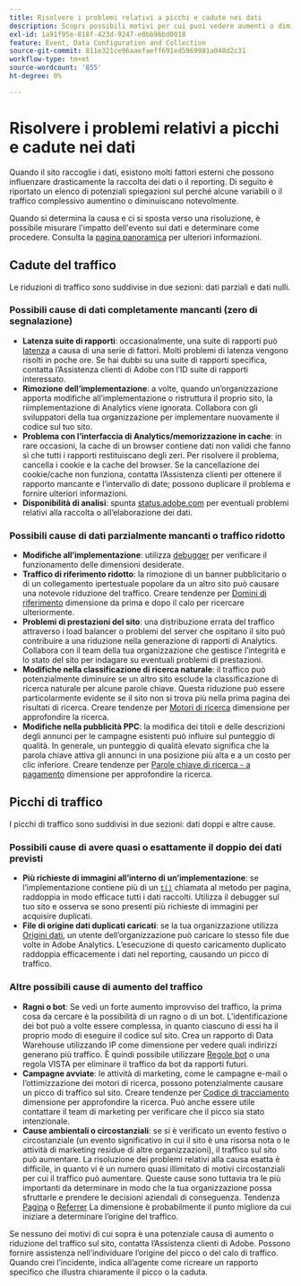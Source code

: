 ```yaml
---
title: Risolvere i problemi relativi a picchi e cadute nei dati
description: Scopri possibili motivi per cui puoi vedere aumenti o diminuzioni drastiche nei rapporti con tendenze.
exl-id: 1a91f95e-818f-423d-9247-e0bb96bd0018
feature: Event, Data Configuration and Collection
source-git-commit: 811e321ce96aaefaeff691ed5969981a048d2c31
workflow-type: tm+mt
source-wordcount: '855'
ht-degree: 0%

---
```


# Risolvere i problemi relativi a picchi e cadute nei dati

Quando il sito raccoglie i dati, esistono molti fattori esterni che possono influenzare drasticamente la raccolta dei dati o il reporting. Di seguito è riportato un elenco di potenziali spiegazioni sul perché alcune variabili o il traffico complessivo aumentino o diminuiscano notevolmente.

Quando si determina la causa e ci si sposta verso una risoluzione, è possibile misurare l&#39;impatto dell&#39;evento sui dati e determinare come procedere. Consulta la [pagina panoramica](overview.md) per ulteriori informazioni.

## Cadute del traffico

Le riduzioni di traffico sono suddivise in due sezioni: dati parziali e dati nulli.

### Possibili cause di dati completamente mancanti (zero di segnalazione)

* **Latenza suite di rapporti**: occasionalmente, una suite di rapporti può [latenza](../latency.md) a causa di una serie di fattori. Molti problemi di latenza vengono risolti in poche ore. Se hai dubbi su una suite di rapporti specifica, contatta l’Assistenza clienti di Adobe con l’ID suite di rapporti interessato.
* **Rimozione dell’implementazione**: a volte, quando un’organizzazione apporta modifiche all’implementazione o ristruttura il proprio sito, la riimplementazione di Analytics viene ignorata. Collabora con gli sviluppatori della tua organizzazione per implementare nuovamente il codice sul tuo sito.
* **Problema con l’interfaccia di Analytics/memorizzazione in cache**: in rare occasioni, la cache di un browser contiene dati non validi che fanno sì che tutti i rapporti restituiscano degli zeri. Per risolvere il problema, cancella i cookie e la cache del browser. Se la cancellazione dei cookie/cache non funziona, contatta l’Assistenza clienti per ottenere il rapporto mancante e l’intervallo di date; possono duplicare il problema e fornire ulteriori informazioni.
* **Disponibilità di analisi**: spunta [status.adobe.com](https://status.adobe.com/products/1173/) per eventuali problemi relativi alla raccolta o all’elaborazione dei dati.

### Possibili cause di dati parzialmente mancanti o traffico ridotto

* **Modifiche all’implementazione**: utilizza [debugger](/help/implement/validate/debugger.md) per verificare il funzionamento delle dimensioni desiderate.
* **Traffico di riferimento ridotto**: la rimozione di un banner pubblicitario o di un collegamento ipertestuale popolare da un altro sito può causare una notevole riduzione del traffico. Creare tendenze per [Domini di riferimento](/help/components/dimensions/referring-domain.md) dimensione da prima e dopo il calo per ricercare ulteriormente.
* **Problemi di prestazioni del sito**: una distribuzione errata del traffico attraverso i load balancer o problemi del server che ospitano il sito può contribuire a una riduzione nella generazione di rapporti di Analytics. Collabora con il team della tua organizzazione che gestisce l’integrità e lo stato del sito per indagare su eventuali problemi di prestazioni.
* **Modifiche nella classificazione di ricerca naturale**: il traffico può potenzialmente diminuire se un altro sito esclude la classificazione di ricerca naturale per alcune parole chiave. Questa riduzione può essere particolarmente evidente se il sito non si trova più nella prima pagina dei risultati di ricerca. Creare tendenze per [Motori di ricerca](/help/components/dimensions/search-engine.md) dimensione per approfondire la ricerca.
* **Modifiche nella pubblicità PPC**: la modifica dei titoli e delle descrizioni degli annunci per le campagne esistenti può influire sul punteggio di qualità. In generale, un punteggio di qualità elevato significa che la parola chiave attiva gli annunci in una posizione più alta e a un costo per clic inferiore. Creare tendenze per [Parole chiave di ricerca - a pagamento](/help/components/dimensions/search-keyword.md) dimensione per approfondire la ricerca.

## Picchi di traffico

I picchi di traffico sono suddivisi in due sezioni: dati doppi e altre cause.

### Possibili cause di avere quasi o esattamente il doppio dei dati previsti

* **Più richieste di immagini all’interno di un’implementazione**: se l’implementazione contiene più di un [`t()`](/help/implement/vars/functions/t-method.md) chiamata al metodo per pagina, raddoppia in modo efficace tutti i dati raccolti. Utilizza il debugger sul tuo sito e osserva se sono presenti più richieste di immagini per acquisire duplicati.
* **File di origine dati duplicati caricati**: se la tua organizzazione utilizza [Origini dati](/help/import/data-sources/overview.md), un utente dell’organizzazione può caricare lo stesso file due volte in Adobe Analytics. L’esecuzione di questo caricamento duplicato raddoppia efficacemente i dati nel reporting, causando un picco di traffico.

### Altre possibili cause di aumento del traffico

* **Ragni o bot**: Se vedi un forte aumento improvviso del traffico, la prima cosa da cercare è la possibilità di un ragno o di un bot. L’identificazione dei bot può a volte essere complessa, in quanto ciascuno di essi ha il proprio modo di eseguire il codice sul sito. Crea un rapporto di Data Warehouse utilizzando IP come dimensione per vedere quali indirizzi generano più traffico. È quindi possibile utilizzare [Regole bot](/help/admin/admin/c-manage-report-suites/c-edit-report-suites/general/bot-removal/bot-rules.md) o una regola VISTA per eliminare il traffico da bot da rapporti futuri.
* **Campagne avviate**: le attività di marketing, come le campagne e-mail o l’ottimizzazione dei motori di ricerca, possono potenzialmente causare un picco di traffico sul sito. Creare tendenze per [Codice di tracciamento](/help/components/dimensions/tracking-code.md) dimensione per approfondire la ricerca. Può anche essere utile contattare il team di marketing per verificare che il picco sia stato intenzionale.
* **Cause ambientali o circostanziali**: se si è verificato un evento festivo o circostanziale (un evento significativo in cui il sito è una risorsa nota o le attività di marketing residue di altre organizzazioni), il traffico sul sito può aumentare. La risoluzione dei problemi relativi alla causa esatta è difficile, in quanto vi è un numero quasi illimitato di motivi circostanziali per cui il traffico può aumentare. Queste cause sono tuttavia tra le più importanti da determinare in modo che la tua organizzazione possa sfruttarle e prendere le decisioni aziendali di conseguenza. Tendenza [Pagina](/help/components/dimensions/page.md) o [Referrer](/help/components/dimensions/referrer.md) La dimensione è probabilmente il punto migliore da cui iniziare a determinare l’origine del traffico.

Se nessuno dei motivi di cui sopra è una potenziale causa di aumento o riduzione del traffico sul sito, contatta l’Assistenza clienti di Adobe. Possono fornire assistenza nell’individuare l’origine del picco o del calo di traffico. Quando crei l’incidente, indica all’agente come ricreare un rapporto specifico che illustra chiaramente il picco o la caduta.
